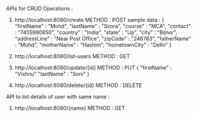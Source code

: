 APIs for CRUD Operations :

1. http://localhost:8080/create
   METHOD : POST
   sample data :
   { 
   "firstName" : "Mohd",
   "lastName" : "Simra",
   "course" : "MCA",
   "contact" : "7455990850",
   "country" : "India",
   "state" : "Up",
   "city" : "Bijnor",
   "addressLine" : "Near Post Office",
   "zipCode" : "246763",
   "fatherName" : "Mohd",
   "motherName" : "Hashim",
   "hometownCity" : "Delhi"
   }

2. http://localhost:8080/list-users
   METHOD : GET
   
3. http://localhost:8080/update/{id}
   METHOD : PUT
   {
   "firstName" : "Vishnu"
   "lastName"  : "Soni"
   }

4. http://localhost:8080/delete/{id}
   METHOD : DELETE


API to list details of user with same name :

1. http://localhost:8080/{name}
   METHOD : GET
